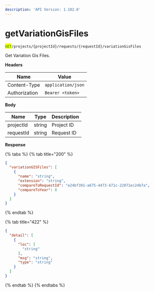 ```yaml
---
description: 'API Version: 1.102.0'
---
```


# getVariationGisFiles

<mark style="color:green;">`GET`</mark>`/projects/{projectId}/requests/{requestId}/variationGisFiles`

Get Variation Gis Files.

**Headers**

| Name          | Value              |
| ------------- | ------------------ |
| Content-Type  | `application/json` |
| Authorization | `Bearer <token>`   |

**Body**

| Name      | Type   | Description |
| --------- | ------ | ----------- |
| projectId | string | Project ID  |
| requestId | string | Request ID  |

**Response**

{% tabs %}
{% tab title="200" %}
```json
{
  "variationGISFiles": [
    {
      "name": "string",
      "extension": "string",
      "compareToRequestId": "e24bf391-a675-4473-b71c-22071ec24b7a",
      "compareToYear": 0
    }
  ]
}
```
{% endtab %}

{% tab title="422" %}
```json
{
  "detail": [
    {
      "loc": [
        "string"
      ],
      "msg": "string",
      "type": "string"
    }
  ]
}
```
{% endtab %}
{% endtabs %}
